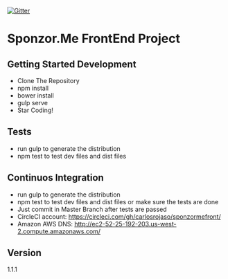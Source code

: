 [![Gitter](https://img.shields.io/gitter/room/freecad/freecad.svg)](https://gitter.im/sponzorme/Lobby?utm_source=share-link&utm_medium=link&utm_campaign=share-link)

# Sponzor.Me FrontEnd Project

## Getting Started Development

* Clone The Repository
* npm install
* bower install
* gulp serve
* Star Coding!

## Tests

* run gulp to generate the distribution
* npm test to test dev files and dist files

## Continuos Integration

* run gulp to generate the distribution
* npm test to test dev files and dist files or make sure the tests are done
* Just commit in Master Branch after tests are passed
* CircleCI account: https://circleci.com/gh/carlosrojaso/sponzormefront/
* Amazon AWS DNS: http://ec2-52-25-192-203.us-west-2.compute.amazonaws.com/

## Version

1.1.1
